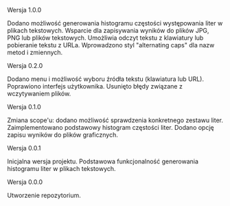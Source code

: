Wersja 1.0.0

Dodano możliwość generowania histogramu częstości występowania liter w plikach tekstowych.
Wsparcie dla zapisywania wyników do plików JPG, PNG lub plików tekstowych.
Umożliwia odczyt tekstu z klawiatury lub pobieranie tekstu z URLa.
Wprowadzono styl "alternating caps" dla nazw metod i zmiennych.

Wersja 0.2.0

Dodano menu i możliwość wyboru źródła tekstu (klawiatura lub URL).
Poprawiono interfejs użytkownika.
Usunięto błędy związane z wczytywaniem plików.

Wersja 0.1.0

Zmiana scope'u: dodano możliwość sprawdzenia konkretnego zestawu liter.
Zaimplementowano podstawowy histogram częstości liter.
Dodano opcję zapisu wyników do plików graficznych.

Wersja 0.0.1

Inicjalna wersja projektu.
Podstawowa funkcjonalność generowania histogramu liter w plikach tekstowych.

Wersja 0.0.0

Utworzenie repozytorium.
